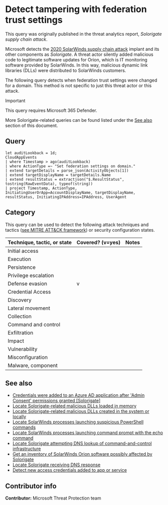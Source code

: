 # Detect tampering with federation trust settings

This query was originally published in the threat analytics report, *Solorigate supply chain attack*.

Microsoft detects the [2020 SolarWinds supply chain attack](https://msrc-blog.microsoft.com/2020/12/13/customer-guidance-on-recent-nation-state-cyber-attacks/) implant and its other components as *Solorigate*. A threat actor silently added malicious code to legitimate software updates for Orion, which is IT monitoring software provided by SolarWinds. In this way, malicious dynamic link libraries (DLLs) were distributed to SolarWinds customers.

The following query detects when federation trust settings were changed for a domain. This method is not specific to just this threat actor or this attack. 

> [!IMPORTANT]
> This query requires Microsoft 365 Defender.

More Solorigate-related queries can be found listed under the [See also](#see-also) section of this document.

## Query

```kusto
let auditLookback = 1d;
CloudAppEvents
| where Timestamp > ago(auditLookback)
| where ActionType =~ "Set federation settings on domain."
| extend targetDetails = parse_json(ActivityObjects[1])
| extend targetDisplayName = targetDetails.Name
| extend resultStatus = extractjson("$.ResultStatus", tostring(RawEventData), typeof(string))
| project Timestamp, ActionType, InitiatingUserOrApp=AccountDisplayName, targetDisplayName, resultStatus, InitiatingIPAddress=IPAddress, UserAgent
```

## Category

This query can be used to detect the following attack techniques and tactics ([see MITRE ATT&CK framework](https://attack.mitre.org/)) or security configuration states.

| Technique, tactic, or state | Covered? (v=yes) | Notes |
|------------------------|----------|-------|
| Initial access |  |  |
| Execution |  |  |
| Persistence |  |  |
| Privilege escalation |  |  |
| Defense evasion | v |  |
| Credential Access |  |  |
| Discovery |  |  |
| Lateral movement |  |  |
| Collection |  |  |
| Command and control |  |  |
| Exfiltration |  |  |
| Impact |  |  |
| Vulnerability |  |  |
| Misconfiguration |  |  |
| Malware, component |  |  |

## See also

* [Credentials were added to an Azure AD application after 'Admin Consent' permissions granted [Solorigate]](../Persistence/CredentialsAddAfterAdminConsentedToApp[Solorigate].md)
* [Locate Solorigate-related malicious DLLs loaded in memory](../Campaigns/locate-dll-loaded-in-memory[Solorigate].md)
* [Locate Solorigate-related malicious DLLs created in the system or locally](locate-dll-created-locally[Solorigate].md)
* [Locate SolarWinds processes launching suspicious PowerShell commands](../Campaigns/launching-base64-powershell[Solorigate].md)
* [Locate SolarWinds processes launching command prompt with the echo command](../Campaigns/launching-cmd-echo[Solorigate].md)
* [Locate Solorigate attempting DNS lookup of command-and-control infrastructure](../Campaigns/c2-lookup-from-nonbrowser[Solorigate]..md)
* [Get an inventory of SolarWinds Orion software possibly affected by Solorigate](../Campaigns/possible-affected-software-orion[Solorigate].md)
* [Locate Solorigate receiving DNS response](../Campaigns/solorigate-c2-lookup-response.md)
* [Detect new access credentials added to app or service](../Privilege%20escalation/new-access-credential[Solorigate].md)

## Contributor info

**Contributor:** Microsoft Threat Protection team
